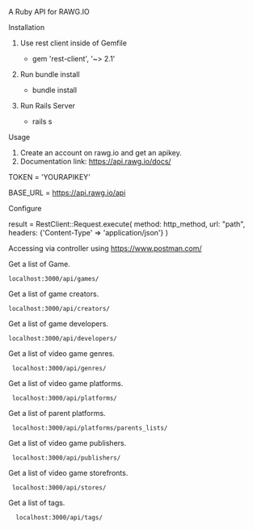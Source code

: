 A Ruby API for RAWG.IO

Installation
 
 1. Use rest client inside of Gemfile
     - gem 'rest-client', '~> 2.1'
     
 2.  Run bundle install
     - bundle install

 3.  Run Rails Server
     - rails s


Usage
 
 1. Create an account on rawg.io and get an apikey.
 2. Documentation link: https://api.rawg.io/docs/
 
 TOKEN = 'YOURAPIKEY'
 
 BASE_URL = https://api.rawg.io/api


 Configure
     
   result = RestClient::Request.execute(
      method: http_method, 
      url: "path",
      headers: {'Content-Type' => 'application/json'}
    )

Accessing via controller using https://www.postman.com/ 

Get a list of Game.
    
    localhost:3000/api/games/

Get a list of game creators.
   
    localhost:3000/api/creators/

Get a list of game developers.
  
    localhost:3000/api/developers/
    
Get a list of video game genres.

     localhost:3000/api/genres/
     
Get a list of video game platforms.

     localhost:3000/api/platforms/
     
Get a list of parent platforms.

     localhost:3000/api/platforms/parents_lists/
 
Get a list of video game publishers.
  
     localhost:3000/api/publishers/

Get a list of video game storefronts.
     
     localhost:3000/api/stores/

Get a list of tags.

      localhost:3000/api/tags/
